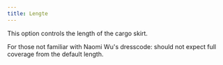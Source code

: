 ```yaml
---
title: Lengte
---
```


This option controls the length of the cargo skirt.

For those not familiar with Naomi Wu's dresscode: should not expect full coverage from the default length.
